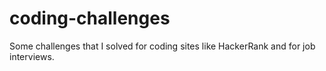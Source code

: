 # coding-challenges
Some challenges that I solved for coding sites like HackerRank and for job interviews.
